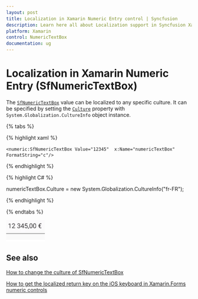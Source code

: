 ```yaml
---
layout: post
title: Localization in Xamarin Numeric Entry control | Syncfusion
description: Learn here all about Localization support in Syncfusion Xamarin Numeric Entry (SfNumericTextBox) control and more.
platform: Xamarin
control: NumericTextBox
documentation: ug
---
```

# Localization in Xamarin Numeric Entry (SfNumericTextBox)

The [`SfNumericTextBox`](https://help.syncfusion.com/cr/xamarin/Syncfusion.SfNumericTextBox.XForms.SfNumericTextBox.html) value can be localized to any specific culture. It can be specified by setting the [`Culture`](https://help.syncfusion.com/cr/xamarin/Syncfusion.SfNumericTextBox.XForms.SfNumericTextBox.html#Syncfusion_SfNumericTextBox_XForms_SfNumericTextBox_Culture) property with `System.Globalization.CultureInfo` object instance.

{% tabs %}
	
{% highlight xaml %}

	<numeric:SfNumericTextBox Value="12345"  x:Name="numericTextBox" FormatString="c"/>
	
{% endhighlight %}

{% highlight C# %}

   numericTextBox.Culture = new System.Globalization.CultureInfo("fr-FR");
	 
{% endhighlight %}

{% endtabs %}

![Display the culter applied value image](images/Culture.png)

## See also

[How to change the culture of SfNumericTextBox](https://www.syncfusion.com/kb/7589/how-to-change-the-culture-of-numerictextbox)

[How to get the localized return key on the iOS keyboard in Xamarin.Forms numeric controls](https://www.syncfusion.com/kb/11630/how-to-get-the-localized-return-key-on-the-ios-keyboard-in-xamarin-forms-numeric-controls)

